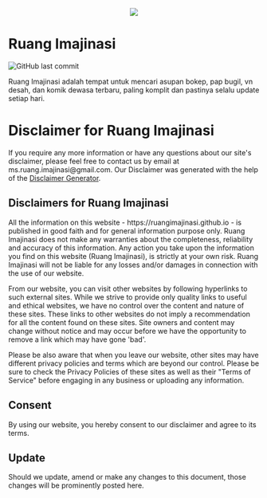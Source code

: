 <p align="center">
    <img src="https://telegra.ph/file/a76ddd04fa94896d8cc8c.png" />
</p>

# Ruang Imajinasi
![GitHub last commit](https://img.shields.io/github/last-commit/ruangimajinasi/ruangimajinasi.github.io)

Ruang Imajinasi adalah tempat untuk mencari asupan bokep, pap bugil, vn desah, dan komik dewasa terbaru, paling komplit dan pastinya selalu update setiap hari.

# Disclaimer for Ruang Imajinasi

<p>If you require any more information or have any questions about our site's disclaimer, please feel free to contact us by email at ms.ruang.imajinasi@gmail.com. Our Disclaimer was generated with the help of the <a href="https://www.termsfeed.com/disclaimer-generator/">Disclaimer Generator</a>.</p>

## Disclaimers for Ruang Imajinasi

<p>All the information on this website - https://ruangimajinasi.github.io - is published in good faith and for general information purpose only. Ruang Imajinasi does not make any warranties about the completeness, reliability and accuracy of this information. Any action you take upon the information you find on this website (Ruang Imajinasi), is strictly at your own risk. Ruang Imajinasi will not be liable for any losses and/or damages in connection with the use of our website.</p>

<p>From our website, you can visit other websites by following hyperlinks to such external sites. While we strive to provide only quality links to useful and ethical websites, we have no control over the content and nature of these sites. These links to other websites do not imply a recommendation for all the content found on these sites. Site owners and content may change without notice and may occur before we have the opportunity to remove a link which may have gone 'bad'.</p>

<p>Please be also aware that when you leave our website, other sites may have different privacy policies and terms which are beyond our control. Please be sure to check the Privacy Policies of these sites as well as their "Terms of Service" before engaging in any business or uploading any information.</p>

## Consent

<p>By using our website, you hereby consent to our disclaimer and agree to its terms.</p>

## Update

<p>Should we update, amend or make any changes to this document, those changes will be prominently posted here.</p>

